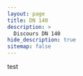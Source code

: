 ```yaml
---
layout: page
title: DN 140
description: >
  Discours DN 140
hide_description: true
sitemap: false
---
```


test
